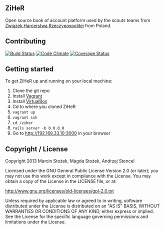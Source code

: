 ## ZiHeR

Open source book of account platform used by the scouts teams from [Związek Harcerstwa Rzeczypospolitej](http://www.zhr.pl) from Poland.

## Contributing
[![Build Status](https://travis-ci.org/zhr/ziher.png?branch=master)](https://travis-ci.org/zhr/ziher)
[![Code Climate](https://codeclimate.com/github/zhr/ziher.png)](https://codeclimate.com/github/zhr/ziher)
[![Coverage Status](https://coveralls.io/repos/zhr/ziher/badge.png)](https://coveralls.io/r/zhr/ziher)

## Getting started

To get ZiHeR up and running on your local machine:

1. Clone the git repo
1. Install [Vagrant](http://www.vagrantup.com/)
1. Install [VirtualBox](https://www.virtualbox.org/wiki/Downloads)
1. Cd to where you cloned ZiHeR
1. `vagrant up`
1. `vagrant ssh`
1. `cd /ziher`
1. `rails server -b 0.0.0.0`
1. Go to http://192.168.33.10:3000 in your browser

## Copyright / License

Copyright 2013 Marcin Stożek, Magda Stożek, Andrzej Stencel

Licensed under the GNU General Public License Version 2.0 (or later);
you may not use this work except in compliance with the License.
You may obtain a copy of the License in the LICENSE file, or at:

   http://www.gnu.org/licenses/old-licenses/gpl-2.0.txt

   Unless required by applicable law or agreed to in writing, software
   distributed under the License is distributed on an "AS IS" BASIS,
   WITHOUT WARRANTIES OR CONDITIONS OF ANY KIND, either express or implied.
   See the License for the specific language governing permissions and
   limitations under the License.
